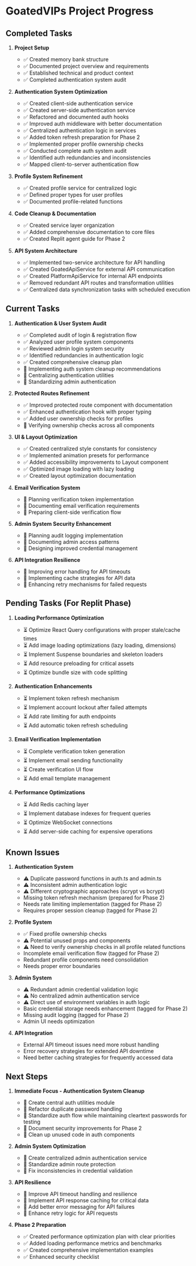 # GoatedVIPs Project Progress

## Completed Tasks

1. **Project Setup**
   - ✅ Created memory bank structure
   - ✅ Documented project overview and requirements
   - ✅ Established technical and product context
   - ✅ Completed authentication system audit

2. **Authentication System Optimization**
   - ✅ Created client-side authentication service
   - ✅ Created server-side authentication service
   - ✅ Refactored and documented auth hooks
   - ✅ Improved auth middleware with better documentation
   - ✅ Centralized authentication logic in services
   - ✅ Added token refresh preparation for Phase 2
   - ✅ Implemented proper profile ownership checks
   - ✅ Conducted complete auth system audit
   - ✅ Identified auth redundancies and inconsistencies
   - ✅ Mapped client-to-server authentication flow

3. **Profile System Refinement**
   - ✅ Created profile service for centralized logic
   - ✅ Defined proper types for user profiles
   - ✅ Documented profile-related functions

4. **Code Cleanup & Documentation**
   - ✅ Created service layer organization
   - ✅ Added comprehensive documentation to core files
   - ✅ Created Replit agent guide for Phase 2

5. **API System Architecture**
   - ✅ Implemented two-service architecture for API handling
   - ✅ Created GoatedApiService for external API communication
   - ✅ Created PlatformApiService for internal API endpoints
   - ✅ Removed redundant API routes and transformation utilities
   - ✅ Centralized data synchronization tasks with scheduled execution

## Current Tasks

1. **Authentication & User System Audit**
   - ✅ Completed audit of login & registration flow
   - ✅ Analyzed user profile system components
   - ✅ Reviewed admin login system security
   - ✅ Identified redundancies in authentication logic
   - ✅ Created comprehensive cleanup plan
   - 🔄 Implementing auth system cleanup recommendations
   - 🔄 Centralizing authentication utilities
   - 🔄 Standardizing admin authentication

2. **Protected Routes Refinement**
   - ✅ Improved protected route component with documentation
   - ✅ Enhanced authentication hook with proper typing
   - ✅ Added user ownership checks for profiles
   - 🔄 Verifying ownership checks across all components

2. **UI & Layout Optimization**
   - ✅ Created centralized style constants for consistency
   - ✅ Implemented animation presets for performance
   - ✅ Added accessibility improvements to Layout component
   - ✅ Optimized image loading with lazy loading
   - ✅ Created layout optimization documentation

3. **Email Verification System**
   - 🔄 Planning verification token implementation
   - 🔄 Documenting email verification requirements
   - 🔄 Preparing client-side verification flow

4. **Admin System Security Enhancement**
   - 🔄 Planning audit logging implementation
   - 🔄 Documenting admin access patterns
   - 🔄 Designing improved credential management

5. **API Integration Resilience**
   - 🔄 Improving error handling for API timeouts
   - 🔄 Implementing cache strategies for API data
   - 🔄 Enhancing retry mechanisms for failed requests

## Pending Tasks (For Replit Phase)

1. **Loading Performance Optimization**
   - ⏳ Optimize React Query configurations with proper stale/cache times
   - ⏳ Add image loading optimizations (lazy loading, dimensions)
   - ⏳ Implement Suspense boundaries and skeleton loaders
   - ⏳ Add resource preloading for critical assets
   - ⏳ Optimize bundle size with code splitting

2. **Authentication Enhancements**
   - ⏳ Implement token refresh mechanism
   - ⏳ Implement account lockout after failed attempts
   - ⏳ Add rate limiting for auth endpoints
   - ⏳ Add automatic token refresh scheduling

3. **Email Verification Implementation**
   - ⏳ Complete verification token generation
   - ⏳ Implement email sending functionality
   - ⏳ Create verification UI flow
   - ⏳ Add email template management

4. **Performance Optimizations**
   - ⏳ Add Redis caching layer 
   - ⏳ Implement database indexes for frequent queries
   - ⏳ Optimize WebSocket connections
   - ⏳ Add server-side caching for expensive operations

## Known Issues

1. **Authentication System**
   - ⚠️ Duplicate password functions in auth.ts and admin.ts
   - ⚠️ Inconsistent admin authentication logic
   - ⚠️ Different cryptographic approaches (scrypt vs bcrypt)
   - Missing token refresh mechanism (prepared for Phase 2)
   - Needs rate limiting implementation (tagged for Phase 2)
   - Requires proper session cleanup (tagged for Phase 2)

2. **Profile System**
   - ✅ Fixed profile ownership checks
   - ⚠️ Potential unused props and components
   - ⚠️ Need to verify ownership checks in all profile related functions
   - Incomplete email verification flow (tagged for Phase 2)
   - Redundant profile components need consolidation
   - Needs proper error boundaries

3. **Admin System**
   - ⚠️ Redundant admin credential validation logic
   - ⚠️ No centralized admin authentication service
   - ⚠️ Direct use of environment variables in auth logic
   - Basic credential storage needs enhancement (tagged for Phase 2)
   - Missing audit logging (tagged for Phase 2)
   - Admin UI needs optimization

4. **API Integration**
   - External API timeout issues need more robust handling
   - Error recovery strategies for extended API downtime
   - Need better caching strategies for frequently accessed data

## Next Steps

1. **Immediate Focus - Authentication System Cleanup**
   - 🔄 Create central auth utilities module
   - 🔄 Refactor duplicate password handling
   - 🔄 Standardize auth flow while maintaining cleartext passwords for testing
   - 🔄 Document security improvements for Phase 2
   - 🔄 Clean up unused code in auth components

2. **Admin System Optimization**
   - 🔄 Create centralized admin authentication service
   - 🔄 Standardize admin route protection
   - 🔄 Fix inconsistencies in credential validation

3. **API Resilience**
   - 🔄 Improve API timeout handling and resilience
   - 🔄 Implement API response caching for critical data
   - 🔄 Add better error messaging for API failures
   - 🔄 Enhance retry logic for API requests

2. **Phase 2 Preparation**
   - ✅ Created performance optimization plan with clear priorities
   - ✅ Added loading performance metrics and benchmarks
   - ✅ Created comprehensive implementation examples
   - ✅ Enhanced security checklist
